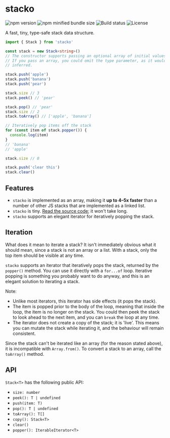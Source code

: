 # stacko

![npm version](https://img.shields.io/npm/v/stacko?style=flat-square)
![npm minified bundle size](https://img.shields.io/bundlephobia/min/stacko?style=flat-square)
![Build status](https://img.shields.io/github/actions/workflow/status/mattlucock/stacko/build.yml?style=flat-square)
![License](https://img.shields.io/github/license/mattlucock/stacko?style=flat-square)

A fast, tiny, type-safe stack data structure.

```ts
import { Stack } from 'stacko'

const stack = new Stack<string>()
// The constructor supports passing an optional array of initial values.
// If you pass an array, you could omit the type parameter, as it would be
// inferred.

stack.push('apple')
stack.push('banana')
stack.push('pear')

stack.size // 3
stack.peek() // 'pear'

stack.pop() // 'pear'
stack.size // 2
stack.toArray() // ['apple', 'banana']

// Iteratively pop items off the stack
for (const item of stack.popper()) {
  console.log(item)
}
// 'banana'
// 'apple'

stack.size // 0

stack.push('clear this')
stack.clear()
```

## Features

- `stacko` is implemented as an array, making it **up to 4–5x faster** than a number of other JS stacks that are implemented as a linked list.
- `stacko` is tiny. [Read the source code](https://github.com/mattlucock/stacko/blob/main/src/stack.ts); it won't take long.
- `stacko` supports an elegant iterator for iteratively popping the stack.

## Iteration

What does it mean to iterate a stack? It isn't immediately obvious what it should mean, since a stack is not an array or a list. With a stack, only the top item should be visible at any time.

`stacko` supports an iterator that iteratively pops the stack, returned by the `popper()` method. You can use it directly with a `for...of` loop. Iterative popping is something you probably want to do anyway, and this is an elegant solution to iterating a stack.

Note:
- Unlike most iterators, this iterator has side effects (it pops the stack).
- The item is popped prior to the body of the loop, meaning that inside the loop, the item is no longer on the stack. You could then peek the stack to look ahead to the next item, and you can `break` the loop at any time.
- The iterator does not create a copy of the stack; it is 'live'. This means you can mutate the stack while iterating it, and the behaviour will remain consistent.

Since the stack can't be iterated like an array (for the reason stated above), it is incompatible with `Array.from()`. To convert a stack to an array, call the `toArray()` method.

## API

`Stack<T>` has the following public API:

- `size: number`
- `peek(): T | undefined`
- `push(item: T)`
- `pop(): T | undefined`
- `toArray(): T[]`
- `copy(): Stack<T>`
- `clear()`
- `popper(): IterableIterator<T>`
